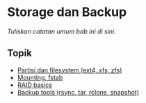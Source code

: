 # Storage dan Backup

_Tuliskan catatan umum bab ini di sini._

## Topik

- [Partisi dan filesystem (ext4, xfs, zfs)](01--artisi-dan-filesystem-ext4-xfs-zfs-.md)
- [Mounting, fstab](02--ounting-fstab.md)
- [RAID basics](03--basics.md)
- [Backup tools (rsync, tar, rclone, snapshot)](04--ackup-tools-rsync-tar-rclone-snapshot-.md)
